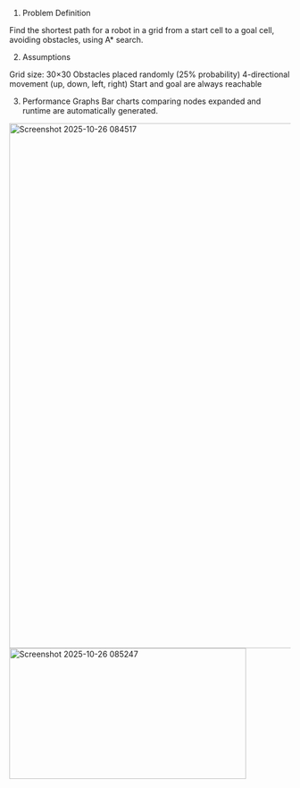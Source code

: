 1. Problem Definition

Find the shortest path for a robot in a grid from a start cell to a goal cell, avoiding obstacles, using A\* search.

2. Assumptions

Grid size: 30×30
Obstacles placed randomly (25% probability)
4-directional movement (up, down, left, right)
Start and goal are always reachable

3. Performance Graphs
   Bar charts comparing nodes expanded and runtime are automatically generated.
<img width="1484" height="939" alt="Screenshot 2025-10-26 084517" src="https://github.com/user-attachments/assets/e2fce916-a14b-4422-8bf1-03b7c52376f5" />
<img width="424" height="234" alt="Screenshot 2025-10-26 085247" src="https://github.com/user-attachments/assets/9c3e8a08-7530-4cac-a7d8-aaa0d97984cf" />
